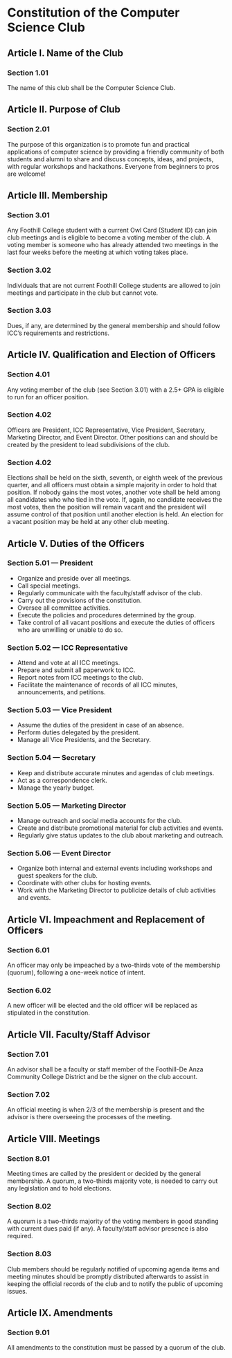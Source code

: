# Constitution of the Computer Science Club

## Article I. Name of the Club

### Section 1.01
The name of this club shall be the Computer Science Club.


## Article II. Purpose of Club

### Section 2.01
The purpose of this organization is to promote fun and practical applications of computer science by providing a friendly community of both students and alumni to share and discuss concepts, ideas, and projects, with regular workshops and hackathons. Everyone from beginners to pros are welcome!


## Article III. Membership

### Section 3.01
Any Foothill College student with a current Owl Card (Student ID) can join club meetings and is eligible to become a voting member of the club. A voting member is someone who has already attended two meetings in the last four weeks before the meeting at which voting takes place.

### Section 3.02
Individuals that are not current Foothill College students are allowed to join meetings and participate in the club but cannot vote.

### Section 3.03
Dues, if any, are determined by the general membership and should follow ICC’s requirements and restrictions.


## Article IV. Qualification and Election of Officers

### Section 4.01
Any voting member of the club (see Section 3.01) with a 2.5+ GPA is eligible to run for an officer position.

### Section 4.02
Officers are President, ICC Representative, Vice President, Secretary, Marketing Director, and Event Director. Other positions can and should be created by the president to lead subdivisions of the club.

### Section 4.02
Elections shall be held on the sixth, seventh, or eighth week of the previous quarter, and all officers must obtain a simple majority in order to hold that position. If nobody gains the most votes, another vote shall be held among all candidates who who tied in the vote. If, again, no candidate receives the most votes, then the position will remain vacant and the president will assume control of that position until another election is held. An election for a vacant position may be held at any other club meeting.


## Article V. Duties of the Officers

### Section 5.01 — President
 *  Organize and preside over all meetings.
 *  Call special meetings.
 *  Regularly communicate with the faculty/staff advisor of the club.
 *  Carry out the provisions of the constitution.
 *  Oversee all committee activities.
 *  Execute the policies and procedures determined by the group.
 *  Take control of all vacant positions and execute the duties of officers who are unwilling or unable to do so.

### Section 5.02 — ICC Representative
 *  Attend and vote at all ICC meetings.
 *  Prepare and submit all paperwork to ICC.
 *  Report notes from ICC meetings to the club.
 *  Facilitate the maintenance of records of all ICC minutes, announcements, and petitions.

### Section 5.03 — Vice President
 *  Assume the duties of the president in case of an absence.
 *  Perform duties delegated by the president.
 *  Manage all Vice Presidents, and the Secretary.

### Section 5.04 — Secretary
 *  Keep and distribute accurate minutes and agendas of club meetings.
 *  Act as a correspondence clerk.
 *  Manage the yearly budget.

### Section 5.05 — Marketing Director
 *  Manage outreach and social media accounts for the club.
 *  Create and distribute promotional material for club activities and events.
 *  Regularly give status updates to the club about marketing and outreach.

### Section 5.06 — Event Director
 *  Organize both internal and external events including workshops and guest speakers for the club.
 *  Coordinate with other clubs for hosting events.
 *  Work with the Marketing Director to publicize details of club activities and events.


## Article VI. Impeachment and Replacement of Officers

### Section 6.01
An officer may only be impeached by a two-thirds vote of the membership (quorum), following a one-week notice of intent.

### Section 6.02
A new officer will be elected and the old officer will be replaced as stipulated in the constitution.


## Article VII. Faculty/Staff Advisor

### Section 7.01
An advisor shall be a faculty or staff member of the Foothill-De Anza Community College District and be the signer on the club account.

### Section 7.02
An official meeting is when 2/3 of the membership is present and the advisor is there overseeing the processes of the meeting.


## Article VIII. Meetings

### Section 8.01
Meeting times are called by the president or decided by the general membership. A quorum, a two-thirds majority vote, is needed to carry out any legislation and to hold elections.

### Section 8.02
A quorum is a two-thirds majority of the voting members in good standing with current dues paid (if any). A faculty/staff advisor presence is also required.

### Section 8.03
Club members should be regularly notified of upcoming agenda items and meeting minutes should be promptly distributed afterwards to assist in keeping the official records of the club and to notify the public of upcoming issues.


## Article IX. Amendments

### Section 9.01
All amendments to the constitution must be passed by a quorum of the club.
